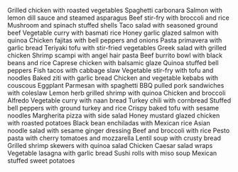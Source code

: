 Grilled chicken with roasted vegetables
Spaghetti carbonara
Salmon with lemon dill sauce and steamed asparagus
Beef stir-fry with broccoli and rice
Mushroom and spinach stuffed shells
Taco salad with seasoned ground beef
Vegetable curry with basmati rice
Honey garlic glazed salmon with quinoa
Chicken fajitas with bell peppers and onions
Pasta primavera with garlic bread
Teriyaki tofu with stir-fried vegetables
Greek salad with grilled chicken
Shrimp scampi with angel hair pasta
Beef burrito bowl with black beans and rice
Caprese chicken with balsamic glaze
Quinoa stuffed bell peppers
Fish tacos with cabbage slaw
Vegetable stir-fry with tofu and noodles
Baked ziti with garlic bread
Chicken and vegetable kebabs with couscous
Eggplant Parmesan with spaghetti
BBQ pulled pork sandwiches with coleslaw
Lemon herb grilled shrimp with quinoa
Chicken and broccoli Alfredo
Vegetable curry with naan bread
Turkey chili with cornbread
Stuffed bell peppers with ground turkey and rice
Crispy baked tofu with sesame noodles
Margherita pizza with side salad
Honey mustard glazed chicken with roasted potatoes
Black bean enchiladas with Mexican rice
Asian noodle salad with sesame ginger dressing
Beef and broccoli with rice
Pesto pasta with cherry tomatoes and mozzarella
Lentil soup with crusty bread
Grilled shrimp skewers with quinoa salad
Chicken Caesar salad wraps
Vegetable lasagna with garlic bread
Sushi rolls with miso soup
Mexican stuffed sweet potatoes